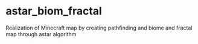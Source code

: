 # astar_biom_fractal
 Realization of Minecraft map by creating pathfinding and biome and fractal map through astar algorithm
